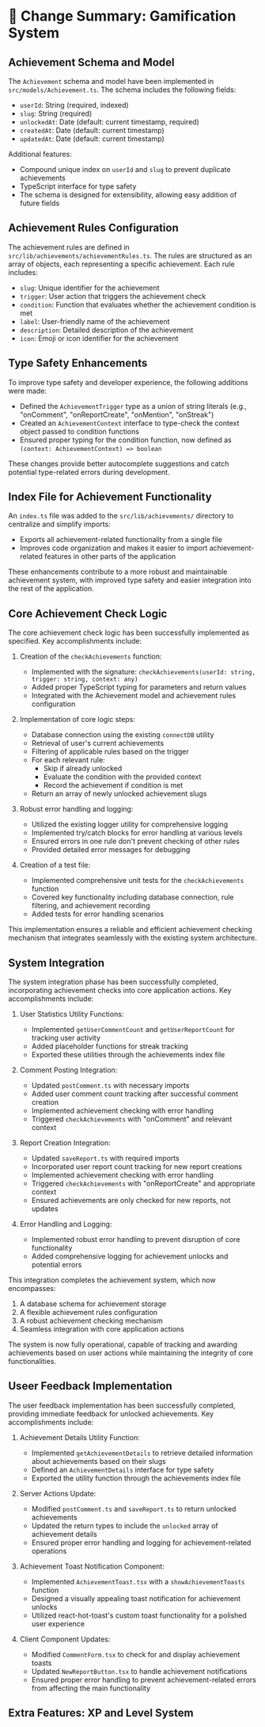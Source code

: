 # 📝 Change Summary: Gamification System

## Achievement Schema and Model

The `Achievement` schema and model have been implemented in `src/models/Achievement.ts`. The schema includes the following fields:

- `userId`: String (required, indexed)
- `slug`: String (required)
- `unlockedAt`: Date (default: current timestamp, required)
- `createdAt`: Date (default: current timestamp)
- `updatedAt`: Date (default: current timestamp)

Additional features:
- Compound unique index on `userId` and `slug` to prevent duplicate achievements
- TypeScript interface for type safety
- The schema is designed for extensibility, allowing easy addition of future fields

## Achievement Rules Configuration

The achievement rules are defined in `src/lib/achievements/achievementRules.ts`. The rules are structured as an array of objects, each representing a specific achievement. Each rule includes:
- `slug`: Unique identifier for the achievement
- `trigger`: User action that triggers the achievement check
- `condition`: Function that evaluates whether the achievement condition is met
- `label`: User-friendly name of the achievement
- `description`: Detailed description of the achievement
- `icon`: Emoji or icon identifier for the achievement

## Type Safety Enhancements

To improve type safety and developer experience, the following additions were made:

- Defined the `AchievementTrigger` type as a union of string literals (e.g., "onComment", "onReportCreate", "onMention", "onStreak")
- Created an `AchievementContext` interface to type-check the context object passed to condition functions
- Ensured proper typing for the condition function, now defined as `(context: AchievementContext) => boolean`

These changes provide better autocomplete suggestions and catch potential type-related errors during development.

## Index File for Achievement Functionality

An `index.ts` file was added to the `src/lib/achievements/` directory to centralize and simplify imports:

- Exports all achievement-related functionality from a single file
- Improves code organization and makes it easier to import achievement-related features in other parts of the application

These enhancements contribute to a more robust and maintainable achievement system, with improved type safety and easier integration into the rest of the application.

## Core Achievement Check Logic

The core achievement check logic has been successfully implemented as specified. Key accomplishments include:

1. Creation of the `checkAchievements` function:
   - Implemented with the signature: `checkAchievements(userId: string, trigger: string, context: any)`
   - Added proper TypeScript typing for parameters and return values
   - Integrated with the Achievement model and achievement rules configuration

2. Implementation of core logic steps:
   - Database connection using the existing `connectDB` utility
   - Retrieval of user's current achievements
   - Filtering of applicable rules based on the trigger
   - For each relevant rule:
     - Skip if already unlocked
     - Evaluate the condition with the provided context
     - Record the achievement if condition is met
   - Return an array of newly unlocked achievement slugs

3. Robust error handling and logging:
   - Utilized the existing logger utility for comprehensive logging
   - Implemented try/catch blocks for error handling at various levels
   - Ensured errors in one rule don't prevent checking of other rules
   - Provided detailed error messages for debugging

4. Creation of a test file:
   - Implemented comprehensive unit tests for the `checkAchievements` function
   - Covered key functionality including database connection, rule filtering, and achievement recording
   - Added tests for error handling scenarios

This implementation ensures a reliable and efficient achievement checking mechanism that integrates seamlessly with the existing system architecture.

## System Integration

The system integration phase has been successfully completed, incorporating achievement checks into core application actions. Key accomplishments include:

1. User Statistics Utility Functions:
   - Implemented `getUserCommentCount` and `getUserReportCount` for tracking user activity
   - Added placeholder functions for streak tracking
   - Exported these utilities through the achievements index file

2. Comment Posting Integration:
   - Updated `postComment.ts` with necessary imports
   - Added user comment count tracking after successful comment creation
   - Implemented achievement checking with error handling
   - Triggered `checkAchievements` with "onComment" and relevant context

3. Report Creation Integration:
   - Updated `saveReport.ts` with required imports
   - Incorporated user report count tracking for new report creations
   - Implemented achievement checking with error handling
   - Triggered `checkAchievements` with "onReportCreate" and appropriate context
   - Ensured achievements are only checked for new reports, not updates

4. Error Handling and Logging:
   - Implemented robust error handling to prevent disruption of core functionality
   - Added comprehensive logging for achievement unlocks and potential errors

This integration completes the achievement system, which now encompasses:
1. A database schema for achievement storage
2. A flexible achievement rules configuration
3. A robust achievement checking mechanism
4. Seamless integration with core application actions

The system is now fully operational, capable of tracking and awarding achievements based on user actions while maintaining the integrity of core functionalities.

## Useer Feedback Implementation

The user feedback implementation has been successfully completed, providing immediate feedback for unlocked achievements. Key accomplishments include:

1. Achievement Details Utility Function:
   - Implemented `getAchievementDetails` to retrieve detailed information about achievements based on their slugs
   - Defined an `AchievementDetails` interface for type safety
   - Exported the utility function through the achievements index file

2. Server Actions Update:
   - Modified `postComment.ts` and `saveReport.ts` to return unlocked achievements
   - Updated the return types to include the `unlocked` array of achievement details
   - Ensured proper error handling and logging for achievement-related operations

3. Achievement Toast Notification Component:
   - Implemented `AchievementToast.tsx` with a `showAchievementToasts` function
   - Designed a visually appealing toast notification for achievement unlocks
   - Utilized react-hot-toast's custom toast functionality for a polished user experience

4. Client Component Updates:
   - Modified `CommentForm.tsx` to check for and display achievement toasts
   - Updated `NewReportButton.tsx` to handle achievement notifications
   - Ensured proper error handling to prevent achievement-related errors from affecting the main functionality

## Extra Features: XP and Level System